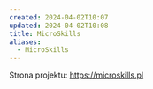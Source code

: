 ```yaml
---
created: 2024-04-02T10:07
updated: 2024-04-02T10:08
title: MicroSkills
aliases:
  - MicroSkills
---
```


Strona projektu: https://microskills.pl
